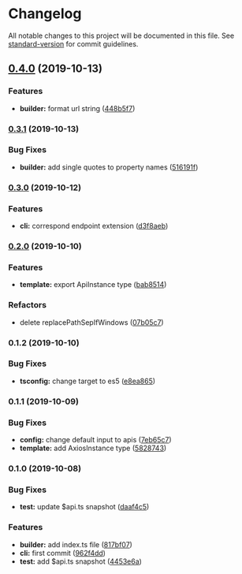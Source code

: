 # Changelog

All notable changes to this project will be documented in this file. See [standard-version](https://github.com/conventional-changelog/standard-version) for commit guidelines.

## [0.4.0](https://github.com/aspidajs/aspida/compare/v0.3.1...v0.4.0) (2019-10-13)


### Features

* **builder:** format url string ([448b5f7](https://github.com/aspidajs/aspida/commit/448b5f7))

### [0.3.1](https://github.com/aspidajs/aspida/compare/v0.3.0...v0.3.1) (2019-10-13)


### Bug Fixes

* **builder:** add single quotes to property names ([516191f](https://github.com/aspidajs/aspida/commit/516191f))

### [0.3.0](https://github.com/aspidajs/aspida/compare/v0.2.0...v0.3.0) (2019-10-12)


### Features

* **cli:** correspond endpoint extension ([d3f8aeb](https://github.com/aspidajs/aspida/commit/d3f8aeb))

### [0.2.0](https://github.com/aspidajs/aspida/compare/v0.1.2...v0.2.0) (2019-10-10)


### Features

* **template:** export ApiInstance type ([bab8514](https://github.com/aspidajs/aspida/commit/bab8514))


### Refactors

* delete replacePathSepIfWindows ([07b05c7](https://github.com/aspidajs/aspida/commit/07b05c7))

### 0.1.2 (2019-10-10)


### Bug Fixes

* **tsconfig:** change target to es5 ([e8ea865](https://github.com/aspidajs/aspida/commit/e8ea865))

### 0.1.1 (2019-10-09)


### Bug Fixes

* **config:** change default input to apis ([7eb65c7](https://github.com/aspidajs/aspida/commit/7eb65c7))
* **template:** add AxiosInstance type ([5828743](https://github.com/aspidajs/aspida/commit/5828743))

### 0.1.0 (2019-10-08)


### Bug Fixes

* **test:** update $api.ts snapshot ([daaf4c5](https://github.com/aspidajs/aspida/commit/daaf4c5))


### Features

* **builder:** add index.ts file ([817bf07](https://github.com/aspidajs/aspida/commit/817bf07))
* **cli:** first commit ([962f4dd](https://github.com/aspidajs/aspida/commit/962f4dd))
* **test:** add $api.ts snapshot ([4453e6a](https://github.com/aspidajs/aspida/commit/4453e6a))
